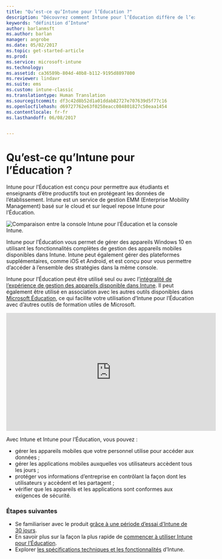 ```yaml
---
title: "Qu’est-ce qu’Intune pour l’Éducation ?"
description: "Découvrez comment Intune pour l’Éducation diffère de l’expérience de gestion Intune complète."
keywords: "définition d’Intune"
author: barlanmsft
ms.author: barlan
manager: angrobe
ms.date: 05/02/2017
ms.topic: get-started-article
ms.prod: 
ms.service: microsoft-intune
ms.technology: 
ms.assetid: ca36589b-804d-40b8-b112-9195d8897800
ms.reviewer: lindavr
ms.suite: ems
ms.custom: intune-classic
ms.translationtype: Human Translation
ms.sourcegitcommit: df3c42d8b52d1a01ddab82727e707639d5f77c16
ms.openlocfilehash: d69727762e63f0258eacc084801827c50eaa1454
ms.contentlocale: fr-fr
ms.lasthandoff: 06/08/2017


---
```


# <a name="what-is-intune-for-education"></a>Qu’est-ce qu’Intune pour l’Éducation ?

Intune pour l’Éducation est conçu pour permettre aux étudiants et enseignants d’être productifs tout en protégeant les données de l’établissement. Intune est un service de gestion EMM (Enterprise Mobility Management) basé sur le cloud et sur lequel repose Intune pour l’Éducation.

![Comparaison entre la console Intune pour l’Éducation et la console Intune.](./media/intune-azure-vs-intuneEDU.png)

Intune pour l’Éducation vous permet de gérer des appareils Windows 10 en utilisant les fonctionnalités complètes de gestion des appareils mobiles disponibles dans Intune. Intune peut également gérer des plateformes supplémentaires, comme iOS et Android, et est conçu pour vous permettre d’accéder à l’ensemble des stratégies dans la même console.

Intune pour l’Éducation peut être utilisé seul ou avec l’[intégralité de l’expérience de gestion des appareils disponible dans Intune](introduction-intune.md). Il peut également être utilisé en association avec les autres outils disponibles dans [Microsoft Éducation](https://microsoft.com/education), ce qui facilite votre utilisation d’Intune pour l’Éducation avec d’autres outils de formation utiles de Microsoft.

<iframe width="560" height="315" src="https://www.youtube.com/embed/ukrnCwcLvV8" frameborder="0" allowfullscreen></iframe>

Avec Intune et Intune pour l’Éducation, vous pouvez :
* gérer les appareils mobiles que votre personnel utilise pour accéder aux données ;
* gérer les applications mobiles auxquelles vos utilisateurs accèdent tous les jours ;
* protéger vos informations d’entreprise en contrôlant la façon dont les utilisateurs y accèdent et les partagent ;
* vérifier que les appareils et les applications sont conformes aux exigences de sécurité.

### <a name="next-steps"></a>Étapes suivantes
* Se familiariser avec le produit [grâce à une période d’essai d’Intune de 30 jours](/intune-classic/understand-explore/sign-up-for-30-day-trial-microsoft-intune).
* En savoir plus sur la façon la plus rapide de [commencer à utiliser Intune pour l’Éducation](/intune-education/what-is-express-configuration).
* Explorer [les spécifications techniques et les fonctionnalités](/intune/supported-devices-browsers) d’Intune.

